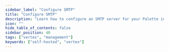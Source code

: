 ```yaml
---
sidebar_label: "Configure SMTP"
title: "Configure SMTP"
description: "Learn how to configure an SMTP server for your Palette instance."
icon: ""
hide_table_of_contents: false
sidebar_position: 40
tags: ["vertex", "management"]
keywords: ["self-hosted", "vertex"]
---
```


<PartialsComponent category="self-hosted" name="smtp" edition="Palette" version="Palette" />
